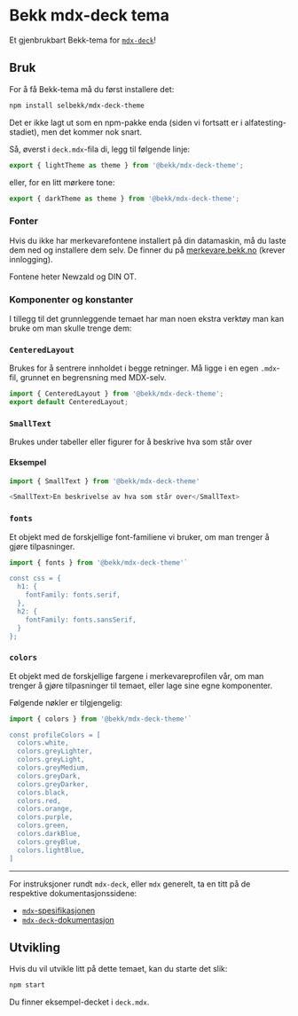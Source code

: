 # Bekk mdx-deck tema

Et gjenbrukbart Bekk-tema for [`mdx-deck`](https://github.com/jxnblk/mdx-deck)!

## Bruk

For å få Bekk-tema må du først installere det:

```sh
npm install selbekk/mdx-deck-theme
```

Det er ikke lagt ut som en npm-pakke enda (siden vi fortsatt er i
alfatesting-stadiet), men det kommer nok snart.

Så, øverst i `deck.mdx`-fila di, legg til følgende linje:

```js
export { lightTheme as theme } from '@bekk/mdx-deck-theme';
```

eller, for en litt mørkere tone:

```js
export { darkTheme as theme } from '@bekk/mdx-deck-theme';
```

### Fonter

Hvis du ikke har merkevarefontene installert på din datamaskin, må du laste dem
ned og installere dem selv. De finner du på
[merkevare.bekk.no](https://merkevare.bekk.no) (krever innlogging).

Fontene heter Newzald og DIN OT.

### Komponenter og konstanter

I tillegg til det grunnleggende temaet har man noen ekstra verktøy man kan bruke
om man skulle trenge dem:

### `CenteredLayout`

Brukes for å sentrere innholdet i begge retninger. Må ligge i en egen
`.mdx`-fil, grunnet en begrensning med MDX-selv.

```js
import { CenteredLayout } from '@bekk/mdx-deck-theme';
export default CenteredLayout;
```

### `SmallText`

Brukes under tabeller eller figurer for å beskrive hva som står over

#### Eksempel

```js
import { SmallText } from '@bekk/mdx-deck-theme'

<SmallText>En beskrivelse av hva som står over</SmallText>
```

### `fonts`

Et objekt med de forskjellige font-familiene vi bruker, om man trenger å gjøre
tilpasninger.

```js
import { fonts } from '@bekk/mdx-deck-theme'`

const css = {
  h1: {
    fontFamily: fonts.serif,
  },
  h2: {
    fontFamily: fonts.sansSerif,
  }
};
```

### `colors`

Et objekt med de forskjellige fargene i merkevareprofilen vår, om man trenger å
gjøre tilpasninger til temaet, eller lage sine egne komponenter.

Følgende nøkler er tilgjengelig:

```js
import { colors } from '@bekk/mdx-deck-theme'`

const profileColors = [
  colors.white,
  colors.greyLighter,
  colors.greyLight,
  colors.greyMedium,
  colors.greyDark,
  colors.greyDarker,
  colors.black,
  colors.red,
  colors.orange,
  colors.purple,
  colors.green,
  colors.darkBlue,
  colors.greyBlue,
  colors.lightBlue,
]
```

---

For instruksjoner rundt `mdx-deck`, eller `mdx` generelt, ta en titt på de
respektive dokumentasjonssidene:

- [`mdx`-spesifikasjonen](https://mdxjs.com/)
- [`mdx-deck`-dokumentasjon](https://github.com/jxnblk/mdx-deck)

## Utvikling

Hvis du vil utvikle litt på dette temaet, kan du starte det slik:

```sh
npm start
```

Du finner eksempel-decket i `deck.mdx`.
